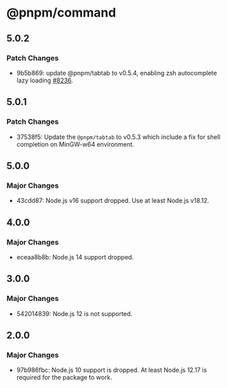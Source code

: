 # @pnpm/command

## 5.0.2

### Patch Changes

- 9b5b869: update @pnpm/tabtab to v0.5.4, enabling zsh autocomplete lazy loading [#8236](https://github.com/pnpm/pnpm/pull/8236).

## 5.0.1

### Patch Changes

- 37538f5: Update the `@pnpm/tabtab` to v0.5.3 which include a fix for shell completion on MinGW-w64 environment.

## 5.0.0

### Major Changes

- 43cdd87: Node.js v16 support dropped. Use at least Node.js v18.12.

## 4.0.0

### Major Changes

- eceaa8b8b: Node.js 14 support dropped.

## 3.0.0

### Major Changes

- 542014839: Node.js 12 is not supported.

## 2.0.0

### Major Changes

- 97b986fbc: Node.js 10 support is dropped. At least Node.js 12.17 is required for the package to work.
